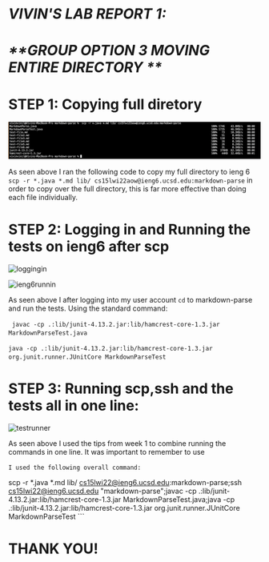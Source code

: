
# _**VIVIN'S LAB REPORT 1:**_

# _**GROUP OPTION 3 MOVING ENTIRE DIRECTORY **_

# STEP 1: Copying full diretory
![full directory](scpdirectory.png) 

As seen above I ran the following code to copy my full directory to ieng 6
``` scp -r *.java *.md lib/ cs15lwi22aow@ieng6.ucsd.edu:markdown-parse``` in order to copy over the full directory, this is far more effective than doing each file individually. 

# STEP 2: Logging in and Running the tests on ieng6 after scp 
![loggingin](loggingin.png)

![ieng6runnin](testrunningonieng6.png)

As seen above I after logging into my user account ```cd``` to markdown-parse and run the tests. Using the standard command: 

``` javac -cp .:lib/junit-4.13.2.jar:lib/hamcrest-core-1.3.jar MarkdownParseTest.java```

```java -cp .:lib/junit-4.13.2.jar:lib/hamcrest-core-1.3.jar org.junit.runner.JUnitCore MarkdownParseTest```


# STEP 3: Running scp,ssh and the tests all in one line:

![testrunner](singleline.png)

As seen above I used the tips from week 1 to combine running the commands in one line. It was important to remember to use 
``` ssh cs15lwi22@ieng6.ucsd.edu "markdown-parse" to move into the markdown parse directory before running compiling and running the test file. 
I used the following overall command:

``` 
scp -r *.java *.md lib/ cs15lwi22@ieng6.ucsd.edu:markdown-parse;ssh cs15lwi22@ieng6.ucsd.edu "markdown-parse";javac -cp .:lib/junit-4.13.2.jar:lib/hamcrest-core-1.3.jar MarkdownParseTest.java;java -cp .:lib/junit-4.13.2.jar:lib/hamcrest-core-1.3.jar org.junit.runner.JUnitCore MarkdownParseTest ```

# THANK YOU!











